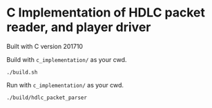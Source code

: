 # C Implementation of HDLC packet reader, and player driver

Built with C version 201710

Build with `c_implementation/` as your cwd.

```shell
./build.sh
```

Run with `c_implementation/` as your cwd.

```shell
./build/hdlc_packet_parser 
```
